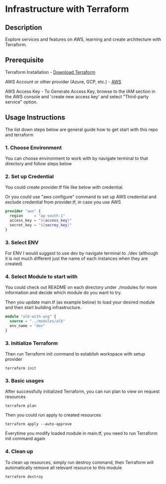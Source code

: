 # Infrastructure with Terraform

## Description
Explore services and features on AWS, learning and create architecture with Terraform.

## Prerequisite
Terraform Installation - [Download Terraform](https://developer.hashicorp.com/terraform/install)

AWS Account or other provider (Azure, GCP, etc.) - [AWS](https://aws.amazon.com/free/?gclid=CjwKCAiA_aGuBhACEiwAly57MdZgxo8f8Q9Ekbc_WfkQEEl_iGLpylxCS9LajskE-178iyMYK-Oj1xoCrNIQAvD_BwE&trk=c4f45c53-585c-4b31-8fbf-d39fbcdc603a&sc_channel=ps&ef_id=CjwKCAiA_aGuBhACEiwAly57MdZgxo8f8Q9Ekbc_WfkQEEl_iGLpylxCS9LajskE-178iyMYK-Oj1xoCrNIQAvD_BwE:G:s&s_kwcid=AL!4422!3!637354294239!e!!g!!aws!19043613274!143453611386)

AWS Access Key - To Generate Access Key, browse to the IAM section in the AWS console and 'create new access key' and select "Third-party service" option.


## Usage Instructions
The list down steps below are general guide how to get start with this repo and terraform


### 1. Choose Environment
You can choose environment to work with by navigate terminal to that directory and follow steps below


### 2. Set up Credential
You could create provider.tf file like below with credential.

Or you could use "aws configure" command to set up AWS credential and exclude credential from provider.tf, in case you use AWS

```terraform
provider "aws" {
  region     = "ap-south-1"
  access_key = "${access_key}"
  secret_key = "${secrey_key}"
}
```

### 3. Select ENV
For ENV I would suggest to use dev by navigate terminal to ./dev (although it is not much different just the name of each instances when they are created)

### 4. Select Module to start with
You could check out README on each directory under ./modules for more information and decide which module do you want to try.

Then you update main.tf (as example below) to load your desired module and then start building infrastructure.

```terraform
module "alb-with-asg" {
  source = "../modules/alb"
  env_name = "dev"
}
```

### 3. Initialize Terraform
Then run Terraform init command to establish workspace with setup provider
```shell
terraform init
```


### 3. Basic usages
After successfully initialized Terraform, you can run plan to view on request resources
```shell
terraform plan
```

Then you could run apply to created resources
```shell
terraform apply --auto-approve
```

Everytime you modify loaded module in main.tf, you need to run Terraform init command again

### 4. Clean up
To clean up resources, simply run destroy command, then Terraform will automatically remove all relevant resource to this module
```shell
terraform destroy
```
